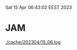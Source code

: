Sat 15 Apr 06:43:02 EEST 2023
# JAM
<a href='./cache/202304/15_06.log'>./cache/202304/15_06.log</a>
